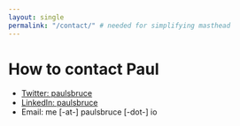 ```yaml
---
layout: single
permalink: "/contact/" # needed for simplifying masthead
---
```


# How to contact Paul

- [Twitter: paulsbruce](https://twitter.com/paulsbruce)
- [LinkedIn: paulsbruce](https://www.linkedin.com/in/paulsbruce/)
- Email: me [-at-] paulsbruce [-dot-] io
